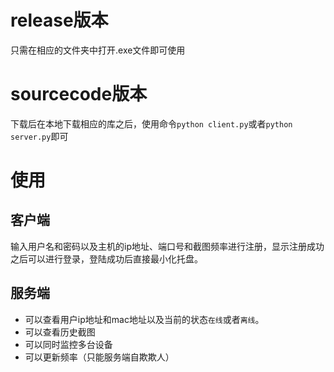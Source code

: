 # release版本
只需在相应的文件夹中打开.exe文件即可使用

# sourcecode版本
下载后在本地下载相应的库之后，使用命令`python client.py`或者`python server.py`即可

# 使用
## 客户端
输入用户名和密码以及主机的ip地址、端口号和截图频率进行注册，显示注册成功之后可以进行登录，登陆成功后直接最小化托盘。
## 服务端
- 可以查看用户ip地址和mac地址以及当前的状态`在线`或者`离线`。
- 可以查看历史截图
- 可以同时监控多台设备
- 可以更新频率（只能服务端自欺欺人）
